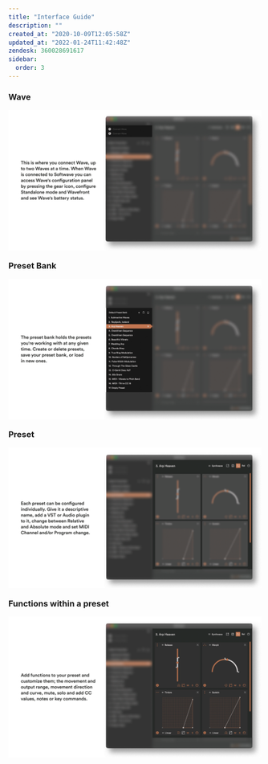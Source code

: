 ```yaml
---
title: "Interface Guide"
description: ""
created_at: "2020-10-09T12:05:58Z"
updated_at: "2022-01-24T11:42:48Z"
zendesk: 360028691617
sidebar:
  order: 3
---
```


<h3>Wave

![](/src/assets/images/article_360014169437_image_0.png)

Preset Bank

![](/src/assets/images/article_360014169437_image_1.png)

Preset

![](/src/assets/images/article_360014169437_image_2.png)

Functions within a preset

![](/src/assets/images/article_360014169437_image_3.png)

</h3>
